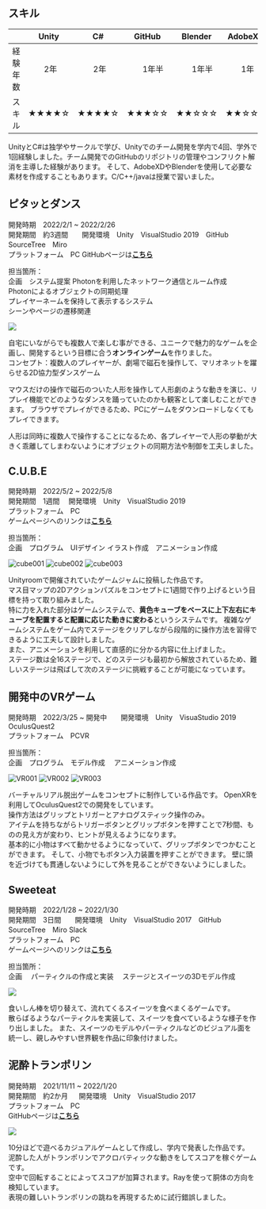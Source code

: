 
## スキル  

||Unity|C#|GitHub|Blender|AdobeXD|C|C++|java|
| --- | --- | --- | --- | --- | --- | --- | --- |--- |
| 経験年数| 　　2年　　| 　　2年　　| 　　1年半　　| 　　1年半　　| 　　1年　　| 　　1年　　| 　　半年　　| 　　半年　　|
| スキル |★★★★☆|★★★★☆|★★★☆☆|★★☆☆☆|★★☆☆☆|★★☆☆☆|★★☆☆☆|★☆☆☆☆|   

UnityとC#は独学やサークルで学び、Unityでのチーム開発を学内で4回、学外で1回経験しました。チーム開発でのGitHubのリポジトリの管理やコンフリクト解消を主導した経験があります。
そして、AdobeXDやBlenderを使用して必要な素材を作成することもあります。C/C++/javaは授業で習いました。

## ピタッとダンス

開発時期　2022/2/1 ~ 2022/2/26  
開発期間　約3週間　　開発環境　Unity　VisualStudio 2019　GitHub　SourceTree　Miro  
プラットフォーム　PC 
GitHubページは[**こちら**](https://github.com/sukeU/2022Rteam)

担当箇所：  
企画　システム提案
Photonを利用したネットワーク通信とルーム作成  
Photonによるオブジェクトの同期処理  
プレイヤーネームを保持して表示するシステム  
シーンやページの遷移関連  

![](https://user-images.githubusercontent.com/74404144/171362268-cecff355-0143-42dd-bbe5-4a09a768a617.gif)  

自宅にいながらでも複数人で楽しむ事ができる、ユニークで魅力的なゲームを企画し、開発するという目標に合う**オンラインゲーム**を作りました。  
コンセプト：複数人のプレイヤーが、劇場で磁石を操作して、マリオネットを躍らせる2D協力型ダンスゲーム　

マウスだけの操作で磁石のついた人形を操作して人形劇のような動きを演じ、リプレイ機能でどのようなダンスを踊っていたのかも観客として楽しむことができます。
ブラウザでプレイができるため、PCにゲームをダウンロードしなくてもプレイできます。  

人形は同時に複数人で操作することになるため、各プレイヤーで人形の挙動が大きく乖離してしまわないようにオブジェクトの同期方法や制御を工夫しました。




## C.U.B.E

開発時期　2022/5/2 ~ 2022/5/8  
開発期間　1週間   　開発環境　Unity　VisualStudio 2019  
プラットフォーム　PC  
ゲームページへのリンクは[**こちら**](https://unityroom.com/games/c_u_b_e)  

担当箇所：  
企画　プログラム　UIデザイン
イラスト作成　アニメーション作成  

![cube001](https://user-images.githubusercontent.com/74404144/172507854-5fe00393-5252-4b4c-bb7e-bf465ad14a92.gif)
![cube002](https://user-images.githubusercontent.com/74404144/172508539-645c2ee3-2249-4340-aca8-41e384048c45.gif)
![cube003](https://user-images.githubusercontent.com/74404144/172508828-43de9e4f-00d4-4062-aa9e-44290e8510a1.gif)


Unityroomで開催されていたゲームジャムに投稿した作品です。  
マス目マップの2Dアクションパズルをコンセプトに1週間で作り上げるという目標を持って取り組みました。  
特に力を入れた部分はゲームシステムで、**黄色キューブをベースに上下左右にキューブを配置すると配置に応じた動きに変わる**というシステムです。 
複雑なゲームシステムをゲーム内でステージをクリアしながら段階的に操作方法を習得できるように工夫して設計しました。  
また、アニメーションを利用して直感的に分かる内容に仕上げました。  
ステージ数は全16ステージで、どのステージも最初から解放されているため、難しいステージは飛ばして次のステージに挑戦することが可能になっています。




## 開発中のVRゲーム
開発時期　2022/3/25 ~   開発中　　開発環境　Unity　VisuaStudio 2019　OculusQuest2  
プラットフォーム　PCVR    

担当箇所：  
企画　プログラム　モデル作成　
アニメーション作成

![VR001](https://user-images.githubusercontent.com/74404144/172282540-12a9dead-2c8d-4484-b939-7acd3c37ed36.gif)
![VR002](https://user-images.githubusercontent.com/74404144/172284483-f5e557ac-e22c-4a0a-b8b1-5a72dfc51184.gif)
![VR003](https://user-images.githubusercontent.com/74404144/172285114-6785de9f-4c69-486f-bcd5-198dd4aaf22d.gif)

バーチャルリアル脱出ゲームをコンセプトに制作している作品です。
OpenXRを利用してOculusQuest2での開発をしています。  
操作方法はグリップとトリガーとアナログスティック操作のみ。  
アイテムを持ちながらトリガーボタンとグリップボタンを押すことで7秒間、ものの見え方が変わり、ヒントが見えるようになります。  
基本的に小物はすべて動かせるようになっていて、グリップボタンでつかむことができます。  そして、小物でもボタン入力装置を押すことができます。
壁に頭を近づけても貫通しないようにして外を見ることができないようにしました。

## Sweeteat

開発時期　2022/1/28 ~ 2022/1/30  
開発期間　3日間　　開発環境　Unity　VisualStudio 2017　GitHub　SourceTree　Miro  Slack  
プラットフォーム　PC  
ゲームページへのリンクは[**こちら**](https://globalgamejam.org/2022/games/sweeteat-5)  

担当箇所：  
企画　
パーティクルの作成と実装　
ステージとスイーツの3Dモデル作成

![](https://ggj.s3.amazonaws.com/styles/game_content__wide/games/screenshots/2022/01/446656/amateur_eater_club_2022_01_30_16_50_09.png?itok=9xZeoCjP&timestamp=1643529082)  


食いしん棒を切り替えて、流れてくるスイーツを食べまくるゲームです。  
散らばるようなパーティクルを実装して、スイーツを食べているような様子を作り出しました。
また、スイーツのモデルやパーティクルなどのビジュアル面を統一し、親しみやすい世界観を作品に印象付けました。  



## 泥酔トランポリン

開発時期　2021/11/11 ~ 2022/1/20  
開発期間　約2か月 　 開発環境　Unity　VisualStudio 2017  
プラットフォーム　PC  
GitHubページは[**こちら**](https://github.com/sukeU/MeiteiTrampoline)  

![](https://user-images.githubusercontent.com/74404144/171369432-a72d01c2-df60-41b4-b6cb-297ce29e4f37.gif)  

10分ほどで遊べるカジュアルゲームとして作成し、学内で発表した作品です。 
泥酔した人がトランポリンでアクロバティックな動きをしてスコアを稼ぐゲームです。  
空中で回転することによってスコアが加算されます。Rayを使って胴体の方向を検知しています。  
表現の難しいトランポリンの跳ねを再現するために試行錯誤しました。
